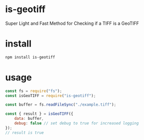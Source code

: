 # is-geotiff
Super Light and Fast Method for Checking if a TIFF is a GeoTIFF

# install
```bash
npm install is-geotiff
```

# usage
```js
const fs = require("fs");
const isGeoTIFF = require("is-geotiff");

const buffer = fs.readFileSync("./example.tiff");

const { result } = isGeoTIFF({
    data: buffer,
    debug: false // set debug to true for increased logging
});
// result is true
```